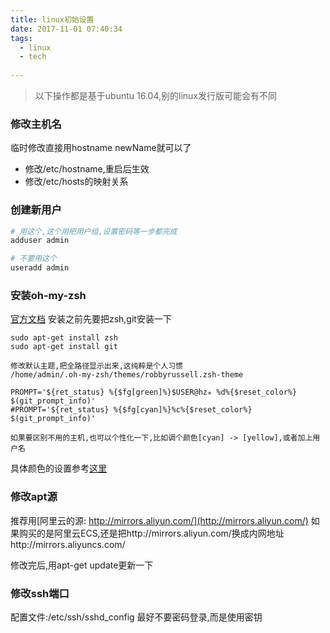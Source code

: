 ```yaml
---
title: linux初始设置
date: 2017-11-01 07:40:34
tags:
  - linux
  - tech
  
---
```


> 以下操作都是基于ubuntu 16.04,别的linux发行版可能会有不同


### 修改主机名

临时修改直接用hostname newName就可以了

- 修改/etc/hostname,重启后生效
- 修改/etc/hosts的映射关系

### 创建新用户

```bash
# 用这个,这个用把用户组,设置密码等一步都完成
adduser admin

# 不要用这个
useradd admin
```

### 安装oh-my-zsh
[官方文档](https://github.com/robbyrussell/oh-my-zsh)
安装之前先要把zsh,git安装一下

```
sudo apt-get install zsh
sudo apt-get install git

修改默认主题,把全路径显示出来,这纯粹是个人习惯
/home/admin/.oh-my-zsh/themes/robbyrussell.zsh-theme

PROMPT='${ret_status} %{$fg[green]%}$USER@hz✭ %d%{$reset_color%} $(git_prompt_info)'
#PROMPT='${ret_status} %{$fg[cyan]%}%c%{$reset_color%} $(git_prompt_info)'

如果要区别不用的主机,也可以个性化一下,比如调个颜色[cyan] -> [yellow],或者加上用户名

```

具体颜色的设置参考[这里](https://gabri.me/blog/custom-colors-in-your-zsh-prompt/)

### 修改apt源
推荐用[阿里云的源: http://mirrors.aliyun.com/](http://mirrors.aliyun.com/)
如果购买的是阿里云ECS,还是把http://mirrors.aliyun.com/换成内网地址http://mirrors.aliyuncs.com/

修改完后,用apt-get update更新一下

### 修改ssh端口
配置文件:/etc/ssh/sshd_config
最好不要密码登录,而是使用密钥




